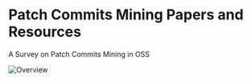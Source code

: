 # Patch Commits Mining Papers and Resources
A Survey on Patch Commits Mining in OSS

![Overview](https://github.com/fzuo/Patch-Commits-Study/fig/overview.png "An overview and taxonomy of the related papers")
